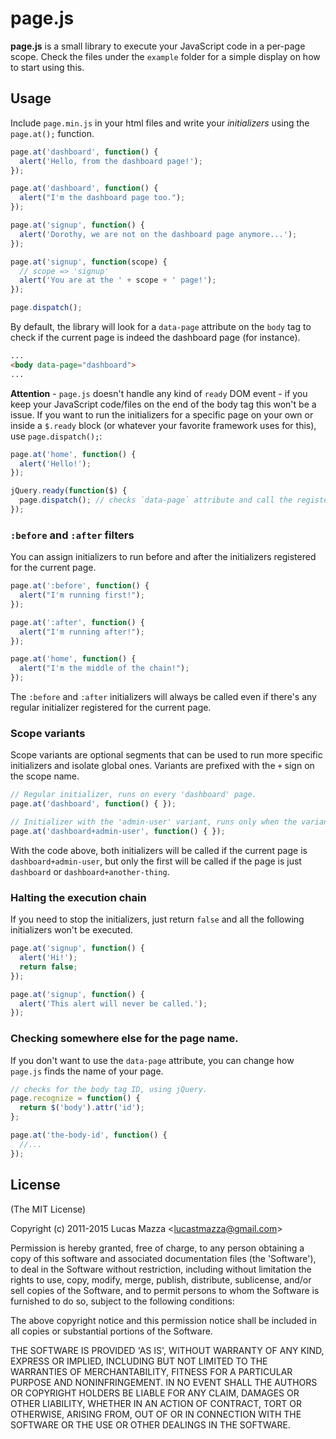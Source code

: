 # page.js

**page.js** is a small library to execute your JavaScript code in a per-page
scope. Check the files under the `example` folder for a simple display on how to
start using this.

## Usage

Include `page.min.js` in your html files and write your *initializers* using the
`page.at();` function.

```javascript
page.at('dashboard', function() {
  alert('Hello, from the dashboard page!');
});

page.at('dashboard', function() {
  alert("I'm the dashboard page too.");
});

page.at('signup', function() {
  alert('Dorothy, we are not on the dashboard page anymore...');
});

page.at('signup', function(scope) {
  // scope => 'signup'
  alert('You are at the ' + scope + ' page!');
});

page.dispatch();
```

By default, the library will look for a `data-page` attribute on the `body` tag
to check if the current page is indeed the dashboard page (for instance).

```html
...
<body data-page="dashboard">
...
```
**Attention** - `page.js` doesn't handle any kind of `ready` DOM event - if you
keep your JavaScript code/files on the end of the body tag this won't be a issue.
If you want to run the initializers for a specific page on your own or inside a
`$.ready` block (or whatever your favorite framework uses for this), use
`page.dispatch();`:

```javascript
page.at('home', function() {
  alert('Hello!');
});

jQuery.ready(function($) {
  page.dispatch(); // checks `data-page` attribute and call the registered functions.
});
```

### `:before` and `:after` filters

You can assign initializers to run before and after the initializers registered
for the current page.

```javascript
page.at(':before', function() {
  alert("I'm running first!");
});

page.at(':after', function() {
  alert("I'm running after!");
});

page.at('home', function() {
  alert("I'm the middle of the chain!");
});
```

The `:before` and `:after` initializers will always be called even if there's
any regular initializer registered for the current page.

### Scope variants

Scope variants are optional segments that can be used to run more specific
initializers and isolate global ones. Variants are prefixed with the `+` sign
on the scope name.

```javascript
// Regular initializer, runs on every 'dashboard' page.
page.at('dashboard', function() { });

// Initializer with the 'admin-user' variant, runs only when the variant is present.
page.at('dashboard+admin-user', function() { });
```

With the code above, both initializers will be called if the current page is
`dashboard+admin-user`, but only the first will be called if the page is
just `dashboard` or `dashboard+another-thing`.

### Halting the execution chain

If you need to stop the initializers, just return `false` and all the following
initializers won't be executed.

```javascript
page.at('signup', function() {
  alert('Hi!');
  return false;
});

page.at('signup', function() {
  alert('This alert will never be called.');
});
```

### Checking somewhere else for the page name.

If you don't want to use the `data-page` attribute, you can change how `page.js`
finds the name of your page.

```javascript
// checks for the body tag ID, using jQuery.
page.recognize = function() {
  return $('body').attr('id');
};

page.at('the-body-id', function() {
  //...
});
```

## License

(The MIT License)

Copyright (c) 2011-2015 Lucas Mazza &lt;lucastmazza@gmail.com&gt;

Permission is hereby granted, free of charge, to any person obtaining
a copy of this software and associated documentation files (the
'Software'), to deal in the Software without restriction, including
without limitation the rights to use, copy, modify, merge, publish,
distribute, sublicense, and/or sell copies of the Software, and to
permit persons to whom the Software is furnished to do so, subject to
the following conditions:

The above copyright notice and this permission notice shall be
included in all copies or substantial portions of the Software.

THE SOFTWARE IS PROVIDED 'AS IS', WITHOUT WARRANTY OF ANY KIND,
EXPRESS OR IMPLIED, INCLUDING BUT NOT LIMITED TO THE WARRANTIES OF
MERCHANTABILITY, FITNESS FOR A PARTICULAR PURPOSE AND NONINFRINGEMENT.
IN NO EVENT SHALL THE AUTHORS OR COPYRIGHT HOLDERS BE LIABLE FOR ANY
CLAIM, DAMAGES OR OTHER LIABILITY, WHETHER IN AN ACTION OF CONTRACT,
TORT OR OTHERWISE, ARISING FROM, OUT OF OR IN CONNECTION WITH THE
SOFTWARE OR THE USE OR OTHER DEALINGS IN THE SOFTWARE.
